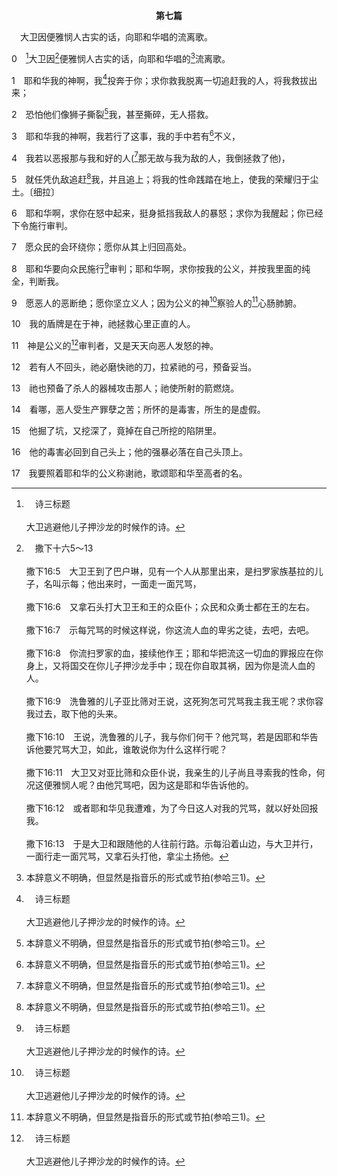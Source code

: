 <p style="text-align:center;font-weight:bold;">第七篇</p>

<a name="0">

<span id="spsm">　大卫因便雅悯人古实的话，向耶和华唱的流离歌。

0　[^a]大卫因[^b]便雅悯人古实的话，向耶和华唱的[^1]流离歌。

[^1]:本辞意义不明确，但显然是指音乐的形式或节拍(参哈三1)。

[^a]:　诗三标题<br><br>大卫逃避他儿子押沙龙的时候作的诗。

[^b]:　撒下十六5～13<br><br>撒下16:5　大卫王到了巴户琳，见有一个人从那里出来，是扫罗家族基拉的儿子，名叫示每；他出来时，一面走一面咒骂，<br><br>撒下16:6　又拿石头打大卫王和王的众臣仆；众民和众勇士都在王的左右。<br><br>撒下16:7　示每咒骂的时候这样说，你这流人血的卑劣之徒，去吧，去吧。<br><br>撒下16:8　你流扫罗家的血，接续他作王；耶和华把流这一切血的罪报应在你身上，又将国交在你儿子押沙龙手中；现在你自取其祸，因为你是流人血的人。<br><br>撒下16:9　洗鲁雅的儿子亚比筛对王说，这死狗怎可咒骂我主我王呢？求你容我过去，取下他的头来。<br><br>撒下16:10　王说，洗鲁雅的儿子，我与你们何干？他咒骂，若是因耶和华告诉他要咒骂大卫，如此，谁敢说你为什么这样行呢？<br><br>撒下16:11　大卫又对亚比筛和众臣仆说，我亲生的儿子尚且寻索我的性命，何况这便雅悯人呢？由他咒骂吧，因为这是耶和华告诉他的。<br><br>撒下16:12　或者耶和华见我遭难，为了今日这人对我的咒骂，就以好处回报我。<br><br>撒下16:13　于是大卫和跟随他的人往前行路。示每沿着山边，与大卫并行，一面行走一面咒骂，又拿石头打他，拿尘土扬他。

1　耶和华我的神啊，我[^a]投奔于你；求你救我脱离一切追赶我的人，将我救拔出来；

[^a]:　诗二12<br><br>诗2:12　当以嘴亲子，恐怕祂发怒，你们便在路中灭亡，因为祂的怒气快要发作。凡投奔于祂的，都是有福的。

2　恐怕他们像狮子撕裂[^1]我，甚至撕碎，无人搭救。

[^1]:直译，我的魂。

3　耶和华我的神啊，我若行了这事，我的手中若有[^1]不义，

[^1]:在本篇，大卫自认没有过失，他求神按他的公义并纯全判断他(8)。这表明大卫没有蒙神光照而为自己的罪知罪自责(参五一，赛六四6，罗七18，路十八9～14，提前一15)。<br><br>许多篇的诗就如约伯记一样，给我们一个印象，我们需要敬虔、敬畏神、信靠神、遵守律法、维持纯全，并且公义、正直、公平、完全(参伯一1注4一段)。然而这样的观念不是照着新约神圣的启示，乃完全是在律法之下，照着善恶知识的旧约观念。新约启示，我们已经与基督同钉十字架(加二20)，并和祂一同埋葬(罗六4)。死已经释放我们脱离律法(罗七1～6，加二19)。现今我们应当只接受基督这三一神的具体化身，并且让祂活在我们里面，不再顾到我们的公义、公平或纯全，只顾到基督这活的一位(腓三6下～9)。

4　我若以恶报那与我和好的人([^1]那无故与我为敌的人，我倒拯救了他)，

[^1]:或，并且抢夺那无故与我为敌的人。

5　就任凭仇敌追赶[^1]我，并且追上；将我的性命践踏在地上，使我的荣耀归于尘土。〔细拉〕

[^1]:直译，我的魂。

6　耶和华啊，求你在怒中起来，挺身抵挡我敌人的暴怒；求你为我醒起；你已经下令施行审判。

7　愿众民的会环绕你；愿你从其上归回高处。

8　耶和华要向众民施行[^a]审判；耶和华啊，求你按我的公义，并按我里面的纯全，判断我。

[^a]:　创十八25；诗九8；九六13；九八9；徒十七31<br><br>创18:25　你绝不会将义人与恶人同杀，将义人与恶人一样看待；这绝不是你所行的。审判全地的主岂不公平行事吗？<br><br>诗9:8　祂要按公义审判世界，按公正判断众民。<br><br>诗96:13　因为祂来了；祂来要审判这地；祂要按公义审判世界，按祂的真实判断众民。<br><br>诗98:9　因为祂来，要审判地；祂要按公义审判世界，按公正判断众民。<br><br>徒17:31　因为祂已经定了日子，要借着祂所设立的人，按公义审判天下；祂已叫这人从死人中复活，供万人作可信的凭据。

9　愿恶人的恶断绝；愿你坚立义人；因为公义的神[^a]察验人的[^1]心肠肺腑。

[^1]:直译，心和肾。

[^a]:　诗二六2；耶十一20；十七10；二十12；路十六15；启二23<br><br>诗26:2　耶和华啊，求你察看我，试验我，熬炼我的肺腑心肠。<br><br>耶11:20　按公义判断，察验人肺腑心肠的万军之耶和华啊，愿我看见你在他们身上报仇，因我将我的案件向你禀明了。<br><br>耶17:10　我耶和华是鉴察人心，试验人肺腑的，要照各人所行的，和他作事的结果报应他。<br><br>耶20:12　试验义人，察看人肺腑心肠的万军之耶和华啊，求你让我看见你在他们身上报仇，因我将我的案件向你禀明了。<br><br>路16:15　耶稣对他们说，你们是在人面前自称为义的，但神知道你们的心；因为在人中间高贵的，在神面前却是可憎的。<br><br>启2:23　我又要用死亡击杀她的儿女，叫众召会都知道，我是那察看人肺腑心肠的；我且要照你们的行为报应你们各人。

10　我的盾牌是在于神，祂拯救心里正直的人。

11　神是公义的[^a]审判者，又是天天向恶人发怒的神。

[^a]:　诗五十6；徒十七31；提后四8<br><br>诗50:6　诸天必表明祂的公义，因为神自己是审判者。〔细拉〕<br><br>徒17:31　因为祂已经定了日子，要借着祂所设立的人，按公义审判天下；祂已叫这人从死人中复活，供万人作可信的凭据。<br><br>提后4:8　从此以后，有公义的冠冕为我存留，就是主，那公义的审判者，在那日要赏赐我的；不但赏赐我，也赏赐凡爱祂显现的人。

12　若有人不回头，祂必磨快祂的刀，拉紧祂的弓，预备妥当。

13　祂也预备了杀人的器械攻击那人；祂使所射的箭燃烧。

14　看哪，恶人受生产罪孽之苦；所怀的是毒害，所生的是虚假。

15　他掘了坑，又挖深了，竟掉在自己所挖的陷阱里。

16　他的毒害必回到自己头上；他的强暴必落在自己头顶上。

17　我要照着耶和华的公义称谢祂，歌颂耶和华至高者的名。
